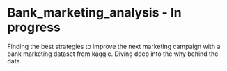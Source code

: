 # Bank_marketing_analysis - In progress
Finding the best strategies to improve the next marketing campaign with a bank marketing dataset from kaggle. Diving deep into the why behind the data.
